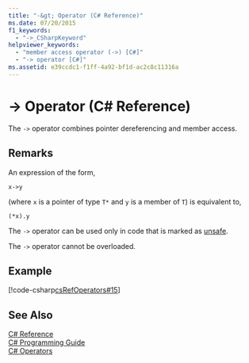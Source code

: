 ```yaml
---
title: "-&gt; Operator (C# Reference)"
ms.date: 07/20/2015
f1_keywords: 
  - "->_CSharpKeyword"
helpviewer_keywords: 
  - "member access operator (->) [C#]"
  - "-> operator [C#]"
ms.assetid: e39ccdc1-f1ff-4a92-bf1d-ac2c8c11316a
---
```

# -&gt; Operator (C# Reference)
The `->` operator combines pointer dereferencing and member access.  
  
## Remarks  
 An expression of the form,  
  
```  
x->y  
```  
  
 (where `x` is a pointer of type `T*` and `y` is a member of `T`) is equivalent to,  
  
```  
(*x).y  
```  
  
 The `->` operator can be used only in code that is marked as [unsafe](../../../csharp/language-reference/keywords/unsafe.md).  
  
 The `->` operator cannot be overloaded.  
  
## Example  
 [!code-csharp[csRefOperators#15](../../../csharp/language-reference/operators/codesnippet/CSharp/dereference-operator_1.cs)]  
  
## See Also  
 [C# Reference](../../../csharp/language-reference/index.md)  
 [C# Programming Guide](../../../csharp/programming-guide/index.md)  
 [C# Operators](../../../csharp/language-reference/operators/index.md)
